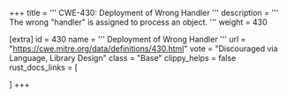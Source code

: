 +++
title = '''
CWE-430: Deployment of Wrong Handler
'''
description	= '''
The wrong "handler" is assigned to process an object.
'''
weight = 430

[extra]
id = 430
name = '''
Deployment of Wrong Handler
'''
url = "https://cwe.mitre.org/data/definitions/430.html"
vote = "Discouraged via Language, Library Design"
class = "Base"
clippy_helps = false
rust_docs_links = [
	
]
+++
